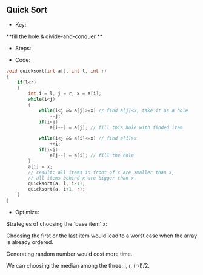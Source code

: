 ## Quick Sort

* Key: 


**fill the hole & divide-and-conquer **



* Steps:



* Code:

```c++
void quicksort(int a[], int l, int r)
{
    if(l<r)
    {
        int i = l, j = r, x = a[i];
        while(i<j)
        {
            while(i<j && a[j]>=x) // find a[j]<x, take it as a hole
                --j;
            if(i<j)
                a[i++] = a[j]; // fill this hole with finded item

            while(i<j && a[i]<=x) // find a[i]>x
                ++i;
            if(i<j)
                a[j--] = a[i]; // fill the hole 
        }
        a[i] = x; 
      	// result: all items in front of x are smaller than x,
     	// all items behind x are bigger than x.
        quicksort(a, l, i-1);
        quicksort(a, i+1, r);
    }
}
```



* Optimize:

Strategies of choosing the 'base item' x:

Choosing the first or the last item would lead to a worst case when the array is already ordered.

Generating random number would cost more time.

We can choosing the median among the three: l, r, (r-l)/2.



